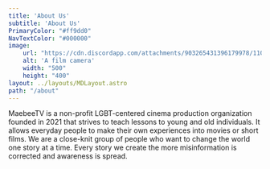 ```yaml
---
title: 'About Us'
subtitle: 'About Us'
PrimaryColor: "#ff9dd0"
NavTextColor: "#000000"
image:
    url: "https://cdn.discordapp.com/attachments/903265431396179978/1105072893894860810/Camera.jpg"
    alt: 'A film camera'
    width: "500"
    height: "400"
layout: ../layouts/MDLayout.astro
path: "/about"
---
```

<p class="serif">MaebeeTV is a non-profit LGBT-centered cinema production organization founded in 2021 that strives to teach lessons to young and old individuals. It allows everyday people to make their own experiences into movies or short films. We are a close-knit group of people who want to change the world one story at a time. Every story we create the more misinformation is corrected and awareness is spread.<p>